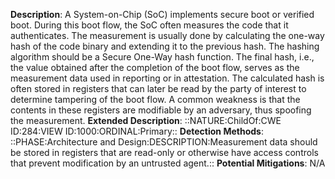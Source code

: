 **Description**: A System-on-Chip (SoC) implements secure boot or verified boot. During this boot flow, the SoC often measures the code that it authenticates. The measurement is usually done by calculating the one-way hash of the code binary and extending it to the previous hash. The hashing algorithm should be a Secure One-Way hash function. The final hash, i.e., the value obtained after the completion of the boot flow, serves as the measurement data used in reporting or in attestation. The calculated hash is often stored in registers that can later be read by the party of interest to determine tampering of the boot flow. A common weakness is that the contents in these registers are modifiable by an adversary, thus spoofing the measurement.
**Extended Description**: ::NATURE:ChildOf:CWE ID:284:VIEW ID:1000:ORDINAL:Primary::
**Detection Methods**: ::PHASE:Architecture and Design:DESCRIPTION:Measurement data should be stored in registers that are read-only or otherwise have access controls that prevent modification by an untrusted agent.::
**Potential Mitigations**: N/A